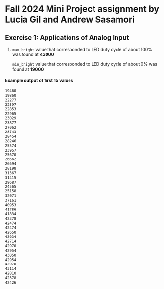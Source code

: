 # Fall 2024 Mini Project assignment by Lucia Gil and Andrew Sasamori

## Exercise 1: Applications of Analog Input

1. `max_bright` value that corresponded to LED duty cycle of about 100% was found at **43000**

   `min_bright` value that corresponded to LED duty cycle of about 0% was found at **19000**

#### Example output of first 15 values

```txt
19460
19860
22277
22597
22853
22965
23029
23877
27062
28743
28454
28246
25574
23957
25670
26662
26694
28198
31367
31415
29687
24565
25158
32071
37161
40953
41786
41834
42378
42474
42474
42650
42634
42714
42970
42954
43050
42954
42970
43114
42810
42378
42426
```
